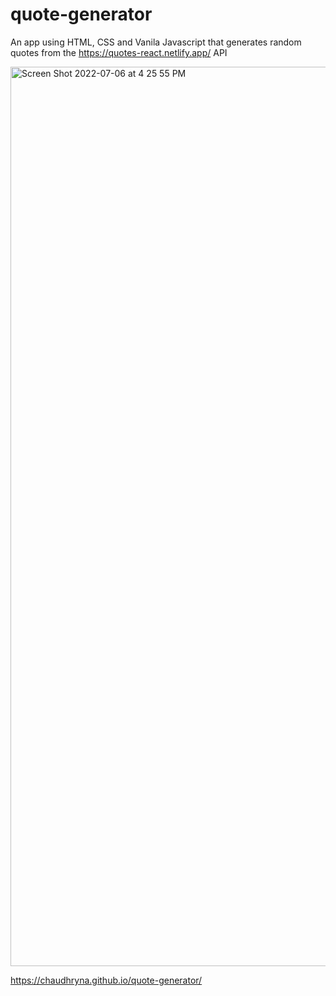 # quote-generator
An app using HTML, CSS and Vanila Javascript that generates random quotes from the https://quotes-react.netlify.app/ API

<img width="1439" alt="Screen Shot 2022-07-06 at 4 25 55 PM" src="https://user-images.githubusercontent.com/19597150/177539829-a576200e-c5d0-4391-bc1c-68314e118368.png">

https://chaudhryna.github.io/quote-generator/
